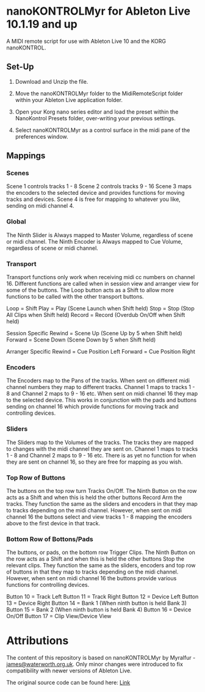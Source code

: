 # nanoKONTROLMyr for Ableton Live 10.1.19 and up

A MIDI remote script for use with Ableton Live 10 and the KORG nanoKONTROL.

## Set-Up
1. Download and Unzip the file.

2. Move the nanoKONTROLMyr folder to the MidiRemoteScript folder within your Ableton Live application folder.

3. Open your Korg nano series editor and load the preset within the NanoKontrol Presets folder, over-writing your previous settings.

4. Select nanoKONTROLMyr as a control surface in the midi pane of the preferences window.

## Mappings

### Scenes
Scene 1 controls tracks 1 - 8
Scene 2 controls tracks 9 - 16
Scene 3 maps the encoders to the selected device and provides functions for moving tracks and devices.
Scene 4 is free for mapping to whatever you like, sending on midi channel 4.

### Global
The Ninth Slider is Always mapped to Master Volume, regardless of scene or midi channel.
The Ninth Encoder is Always mapped to Cue Volume, regardless of scene or midi channel.

### Transport
Transport functions only work when receiving midi cc numbers on channel 16.
Different functions are called when in session view and arranger view for some of the buttons. The Loop button acts as a Shift to allow more functions to be called with the other transport buttons.

Loop = Shift
Play = Play (Scene Launch when Shift held)
Stop = Stop (Stop All Clips when Shift held)
Record = Record (Overdub On/Off when Shift held)

Session Specific
Rewind = Scene Up (Scene Up by 5 when Shift held)
Forward = Scene Down (Scene Down by 5 when Shift held)

Arranger Specific
Rewind = Cue Position Left
Forward = Cue Position Right

### Encoders
The Encoders map to the Pans of the tracks. When sent on different midi channel numbers they map to different tracks. Channel 1 maps to tracks 1 - 8 and Channel 2 maps to 9 - 16 etc.
When sent on midi channel 16 they map to the selected device. This works in conjunction with the pads and buttons sending on channel 16 which provide functions for moving track and controlling devices.

### Sliders
The Sliders map to the Volumes of the tracks. The tracks they are mapped to changes with the midi channel they are sent on. Channel 1 maps to tracks 1 - 8 and Channel 2 maps to 9 - 16 etc.
There is as yet no function for when they are sent on channel 16, so they are free for mapping as you wish.

### Top Row of Buttons
The buttons on the top row turn Tracks On/Off. The Ninth Button on the row acts as a Shift and when this is held the other buttons Record Arm the tracks. They function the same as the sliders and encoders in that they map to tracks depending on the midi channel.
However, when sent on midi channel 16 the buttons select and view tracks 1 - 8 mapping the encoders above to the first device in that track.

### Bottom Row of Bottons/Pads
The buttons, or pads, on the bottom row Trigger Clips. The Ninth Button on the row acts as a Shift and when this is held the other buttons Stop the relevant clips. They function the same as the sliders, encoders and top row of buttons in that they map to tracks depending on the midi channel.
However, when sent on midi channel 16 the buttons provide various functions for controlling devices.

Button 10 = Track Left
Button 11 = Track Right
Button 12 = Device Left
Button 13 = Device Right
Button 14 = Bank 1 (When ninth button is held Bank 3)
Button 15 = Bank 2 (When ninth button is held Bank 4)
Button 16 = Device On/Off
Button 17 = Clip View/Device View

# Attributions

The content of this repository is based on nanoKONTROLMyr by Myralfur - james@waterworth.org.uk. Only minor changes were introduced to fix compatibility with newer versions of Ableton Live.

The original source code can be found here: [Link](https://github.com/phs/ableton-live9-remote-scripts/tree/master/nanoKontrol)
